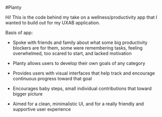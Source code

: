 #Planty 

Hi! This is the code behind my take on a wellness/productivity app that I wanted to build out for my UXAB application.

Basis of app:
- Spoke with friends and family about what some big productivity blockers are for them, some were remembering tasks, feeling overwhelmed, too scared to start, and lacked motivation

- Planty allows users to develop their own goals of any category

- Provides users with visual interfaces that help track and encourage continuous progress toward that goal

- Encourages baby steps, small individual contributions that toward bigger picture

- Aimed for a clean, minimalistic UI, and for a really friendly and supportive user experience
